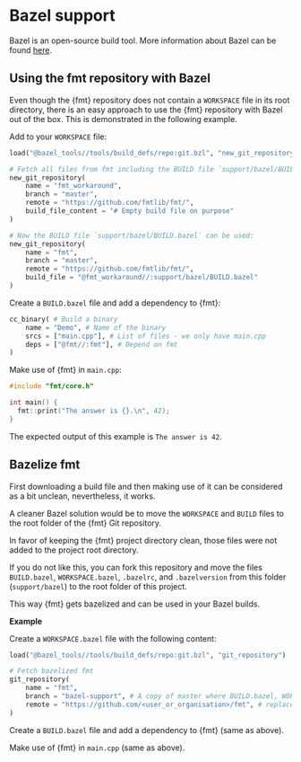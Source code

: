 # Bazel support

Bazel is an open-source build tool.
More information about Bazel can be found [here](https://bazel.build/).

## Using the fmt repository with Bazel

Even though the {fmt} repository does not contain a `WORKSPACE` file in its root directory,
there is an easy approach to use the {fmt} repository with Bazel out of the box.
This is demonstrated in the following example.

Add to your `WORKSPACE` file:

```python
load("@bazel_tools//tools/build_defs/repo:git.bzl", "new_git_repository")

# Fetch all files from fmt including the BUILD file `support/bazel/BUILD.bazel`
new_git_repository(
    name = "fmt_workaround",
    branch = "master",
    remote = "https://github.com/fmtlib/fmt/",
    build_file_content = "# Empty build file on purpose"
)

# Now the BUILD file `support/bazel/BUILD.bazel` can be used:
new_git_repository(
    name = "fmt",
    branch = "master",
    remote = "https://github.com/fmtlib/fmt/",
    build_file = "@fmt_workaround//:support/bazel/BUILD.bazel"
)
```

Create a `BUILD.bazel` file and add a dependency to {fmt}:

```python
cc_binary( # Build a binary
    name = "Demo", # Name of the binary
    srcs = ["main.cpp"], # List of files - we only have main.cpp
    deps = ["@fmt//:fmt"], # Depend on fmt
)
```

Make use of {fmt} in `main.cpp`:

```C++
#include "fmt/core.h"

int main() {
  fmt::print("The answer is {}.\n", 42);
}
```

The expected output of this example is `The answer is 42`.

## Bazelize fmt

First downloading a build file and then making use of it can be considered as a bit unclean, nevertheless, it works.

A cleaner Bazel solution would be to move the `WORKSPACE` and `BUILD` files to the root folder of the {fmt} Git repository.

In favor of keeping the {fmt} project directory clean, those files were not added to the project root directory. 

If you do not like this, you can fork this repository and move the files `BUILD.bazel`, `WORKSPACE.bazel`, `.bazelrc`, and `.bazelversion` from this folder (`support/bazel`) to the root folder of this project.

This way {fmt} gets bazelized and can be used in your Bazel builds.

**Example**

Create a `WORKSPACE.bazel` file with the following content:

```python
load("@bazel_tools//tools/build_defs/repo:git.bzl", "git_repository")

# Fetch bazelized fmt
git_repository(
    name = "fmt",
    branch = "bazel-support", # A copy of master where BUILD.bazel, WORKSPACE.bazel, .bazelrc and .bazelversion are moved to root
    remote = "https://github.com/<user_or_organisation>/fmt", # replace <user_or_organisation> by a valid account
)
```

Create a `BUILD.bazel` file and add a dependency to {fmt} (same as above).

Make use of {fmt} in `main.cpp` (same as above).
